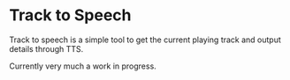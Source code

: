 Track to Speech
===============

Track to speech is a simple tool to get the current playing track and output details through TTS.

Currently very much a work in progress.
